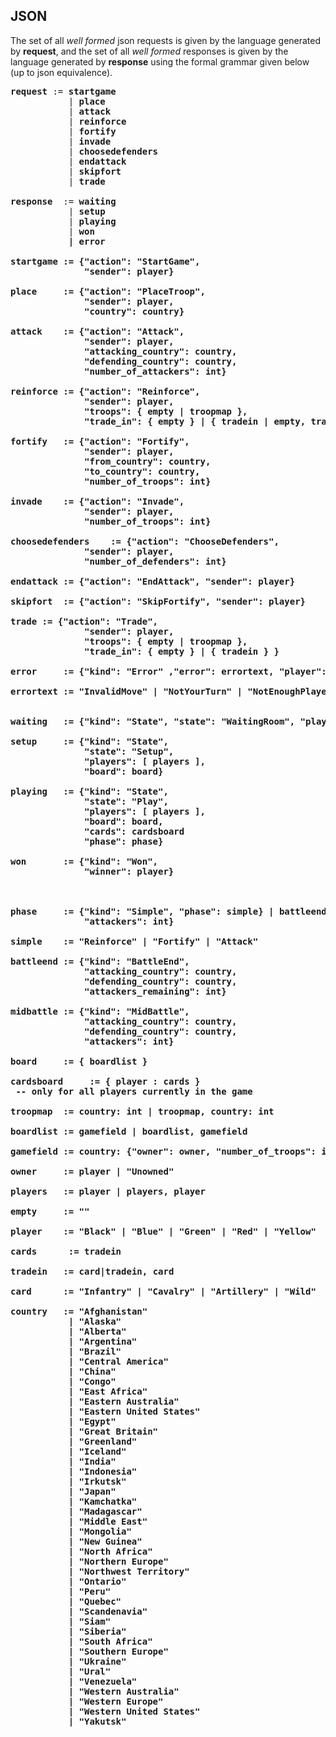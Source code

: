 ## JSON
The set of all *well formed* json requests is given by the language generated by **request**, and the set of all *well formed* responses is given by the language generated by **response** using the formal grammar given below (up to json equivalence).

<pre>
<b>request</b> := <b>startgame</b>
           | <b>place</b>
           | <b>attack</b>
           | <b>reinforce</b>
           | <b>fortify</b>
           | <b>invade</b>
           | <b>choosedefenders</b>
           | <b>endattack</b>
           | <b>skipfort</b>
           | <b>trade</b>

<b>response</b>  := <b>waiting</b>
           | <b>setup</b>
           | <b>playing</b>
           | <b>won<b>
           | <b>error</b>

<b>startgame</b> := {"action": "StartGame",
              "sender": <b>player</b>}

<b>place</b>     := {"action": "PlaceTroop",
              "sender": <b>player</b>,
              "country": <b>country</b>}

<b>attack</b>    := {"action": "Attack",
              "sender": <b>player</b>,
              "attacking_country": <b>country</b>,
              "defending_country": <b>country</b>,
              "number_of_attackers": <b>int</b>}

<b>reinforce</b> := {"action": "Reinforce",
              "sender": <b>player</b>,
              "troops": { <b>empty</b> | <b>troopmap</b> },
              "trade_in": { <b>empty</b> } | { <b>tradein</b> | <b>empty</b>, <b>tradein</b> } | }

<b>fortify</b>   := {"action": "Fortify",
              "sender": <b>player</b>,
              "from_country": <b>country</b>,
              "to_country": <b>country</b>,
              "number_of_troops": <b>int</b>}

<b>invade</b>    := {"action": "Invade",
              "sender": <b>player</b>,
              "number_of_troops": <b>int</b>}

<b>choosedefenders</b>    := {"action": "ChooseDefenders",
              "sender": <b>player</b>,
              "number_of_defenders": <b>int</b>}

<b>endattack</b> := {"action": "EndAttack", "sender": <b>player</b>}

<b>skipfort</b>  := {"action": "SkipFortify", "sender": <b>player</b>}

<b>trade</b> := {"action": "Trade",
              "sender": <b>player</b>,
              "troops": { <b>empty</b> | <b>troopmap</b> },
              "trade_in": { <b>empty</b> } | { <b>tradein</b> } }

<b>error</b>     := {"kind": "Error" ,"error": <b>errortext</b>, "player": <b>player</b>}

<b>errortext</b> := "InvalidMove" | "NotYourTurn" | "NotEnoughPlayers" | "NotInWaitingRoom" | "SetupComplete" | "NotInSetup" | "NotInPlay" | "NotRequestingDefenders"


<b>waiting</b>   := {"kind": "State", "state": "WaitingRoom", "players": [ <b>empty</b> | <b>players</b> ]}

<b>setup</b>     := {"kind": "State",
              "state": "Setup",
              "players": [ <b>players</b> ],
              "board": <b>board</b>}

<b>playing</b>   := {"kind": "State",
              "state": "Play",
              "players": [ <b>players</b> ],
              "board": <b>board</b>,
              "cards": <b>cardsboard</b>
              "phase": <b>phase</b>}

<b>won</b>       := {"kind": "Won",
              "winner": player}



<b>phase</b>     := {"kind": "Simple", "phase": <b>simple</b>} | <b>battleend</b> | <b>midbattle<b>
              "attackers": <b>int</b>}

<b>simple</b>    := "Reinforce" | "Fortify" | "Attack"

<b>battleend</b> := {"kind": "BattleEnd",
              "attacking_country": <b>country</b>,
              "defending_country": <b>country</b>,
              "attackers_remaining": <b>int</b>}

<b>midbattle<b> := {"kind": "MidBattle",
              "attacking_country": <b>country</b>,
              "defending_country": <b>country</b>,
              "attackers": <b>int</b>}

<b>board</b>     := { <b>boardlist</b> }

<b>cardsboard</b>     := { player : <b>cards<b> }
 -- only for all players currently in the game

<b>troopmap</b>  := <b>country</b>: <b>int</b> | <b>troopmap</b>, <b>country</b>: <b>int</b>

<b>boardlist</b> := <b>gamefield</b> | <b>boardlist</b>, <b>gamefield</b>

<b>gamefield</b> := <b>country</b>: {"owner": <b>owner</b>, "number_of_troops": <b>int</b>}

<b>owner</b>     := <b>player</b> | "Unowned"

<b>players</b>   := <b>player</b> | <b>players</b>, <b>player</b>

<b>empty</b>     := ""

<b>player</b>    := "Black" | "Blue" | "Green" | "Red" | "Yellow"

<b>cards<b>      := <b>tradein</b> 

<b>tradein</b>   := <b>card</b>|<b>tradein</b>, <b>card</b>

<b>card</b>      := "Infantry" | "Cavalry" | "Artillery" | "Wild"

<b>country</b>   := "Afghanistan"
           | "Alaska"
           | "Alberta"
           | "Argentina"
           | "Brazil"
           | "Central America"
           | "China"
           | "Congo"
           | "East Africa"
           | "Eastern Australia"
           | "Eastern United States"
           | "Egypt"
           | "Great Britain"
           | "Greenland"
           | "Iceland"
           | "India"
           | "Indonesia"
           | "Irkutsk"
           | "Japan"
           | "Kamchatka"
           | "Madagascar"
           | "Middle East"
           | "Mongolia"
           | "New Guinea"
           | "North Africa"
           | "Northern Europe"
           | "Northwest Territory"
           | "Ontario"
           | "Peru"
           | "Quebec"
           | "Scandenavia"
           | "Siam"
           | "Siberia"
           | "South Africa"
           | "Southern Europe"
           | "Ukraine"
           | "Ural"
           | "Venezuela"
           | "Western Australia"
           | "Western Europe"
           | "Western United States"
           | "Yakutsk"
</pre>
